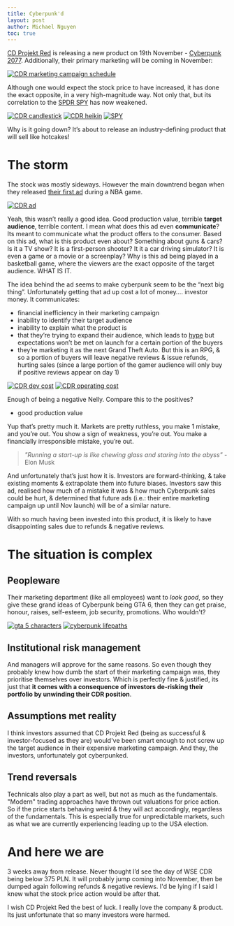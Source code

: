 ```yaml
---
title: Cyberpunk'd
layout: post
author: Michael Nguyen
toc: true
---
```


[CD Projekt Red](https://en.cdprojektred.com) is releasing a new product on 19th November - [Cyberpunk 2077](https://en.wikipedia.org/wiki/Cyberpunk_2077). Additionally, their primary marketing will be coming in November:

[![CDR marketing campaign schedule](https://i.imgur.com/Lkad3WW.png "CDR marketing campaign schedule")](https://i.imgur.com/Lkad3WW.png)

Although one would expect the stock price to have increased, it has done the exact opposite, in a very high-magnitude way. Not only that, but its correlation to the [SPDR SPY](https://en.wikipedia.org/wiki/SPDR_S%26P_500_Trust_ETF) has now weakened.

[![CDR candlestick](https://i.imgur.com/SOjG8SS.png "CDR candlestick")](https://i.imgur.com/SOjG8SS.png)
[![CDR heikin](https://i.imgur.com/182sCta.png "CDR heikin")](https://i.imgur.com/182sCta.png)
[![SPY](https://i.imgur.com/yUjm8V5.png "SPY")](https://i.imgur.com/yUjm8V5.png)

Why is it going down? It’s about to release an industry-defining product that will sell like hotcakes!

# The storm
The stock was mostly sideways. However the main downtrend began when they released [their first ad](https://www.youtube.com/watch?v=yfH5H2oO8i0) during a NBA game.

[![CDR ad](https://i.imgur.com/8YKxvt5.png "CDR ad")](https://i.imgur.com/8YKxvt5.png)

Yeah, this wasn’t really a good idea. Good production value, terrible **target audience**, terrible content. I mean what does this ad even **communicate**? Its meant to communicate what the product offers to the consumer. Based on this ad, what is this product even about? Something about guns & cars? Is it a TV show? It is a first-person shooter? It it a car driving simulator? It is even a game or a movie or a screenplay? Why is this ad being played in a basketball game, where the viewers are the exact opposite of the target audience. WHAT IS IT.

The idea behind the ad seems to make cyberpunk seem to be the “next big thing”. Unfortunately getting that ad up cost a lot of money…. investor money. It communicates:
- financial inefficiency in their marketing campaign
- inability to identify their target audience
- inability to explain what the product is
- that they’re trying to expand their audience, which leads to [hype](https://www.reddit.com/r/gaming/comments/jezwed/its_been_8_years_my_friends/) but expectations won’t be met on launch for a certain portion of the buyers
- they’re marketing it as the next Grand Theft Auto. But this is an RPG, & so a portion of buyers will leave negative reviews & issue refunds, hurting sales (since a large portion of the gamer audience will only buy if positive reviews appear on day 1)

[![CDR dev cost](https://i.imgur.com/f4HvSKc.png "CDR dev cost")](https://i.imgur.com/f4HvSKc.png)
[![CDR operating cost](https://i.imgur.com/BaCXllS.png "CDR operating cost")](https://i.imgur.com/BaCXllS.png)

Enough of being a negative Nelly. Compare this to the positives?
- good production value

Yup that’s pretty much it. Markets are pretty ruthless, you make 1 mistake, and you’re out. You show a sign of weakness, you’re out. You make a financially irresponsible mistake, you’re out.

> *"Running a start-up is like chewing glass and staring into the abyss"* -Elon Musk

And unfortunately that’s just how it is. Investors are forward-thinking, & take existing moments & extrapolate them into future biases. Investors saw this ad, realised how much of a mistake it was & how much Cyberpunk sales could be hurt, & determined that future ads (i.e.: their entire marketing campaign up until Nov launch) will be of a similar nature.

With so much having been invested into this product, it is likely to have disappointing sales due to refunds & negative reviews.

# The situation is complex
## Peopleware
Their marketing department (like all employees) want to *look good*, so they give these grand ideas of Cyberpunk being GTA 6, then they can get praise, honour, raises, self-esteem, job security, promotions. Who wouldn't?

[![gta 5 characters](https://i.imgur.com/c0Ej78e.jpeg "gta 5 characters")](https://i.imgur.com/c0Ej78e.jpeg)
[![cyberpunk lifepaths](https://i.imgur.com/rxqnuz3.jpeg "cyberpunk lifepaths")](https://i.imgur.com/rxqnuz3.jpeg)

## Institutional risk management
And managers will approve for the same reasons. So even though they probably knew how dumb the start of their marketing campaign was, they prioritise themselves over investors. Which is perfectly fine & justified, its just that **it comes with a consequence of investors de-risking their portfolio by unwinding their CDR position**.

## Assumptions met reality
I think investors assumed that CD Projekt Red (being as successful & investor-focused as they are) would've been smart enough to not screw up the target audience in their expensive marketing campaign. And they, the investors, unfortunately got cyberpunked.

## Trend reversals
Technicals also play a part as well, but not as much as the fundamentals. "Modern" trading approaches have thrown out valuations for price action. So if the price starts behaving weird & they will act accordingly, regardless of the fundamentals. This is especially true for unpredictable markets, such as what we are currently experiencing leading up to the USA election.

# And here we are
3 weeks away from release. Never thought I’d see the day of WSE CDR being below 375 PLN. It will probably jump coming into November, then be dumped again following refunds & negative reviews. I'd be lying if I said I knew what the stock price action would be after that.

I wish CD Projekt Red the best of luck. I really love the company & product. Its just unfortunate that so many investors were harmed.